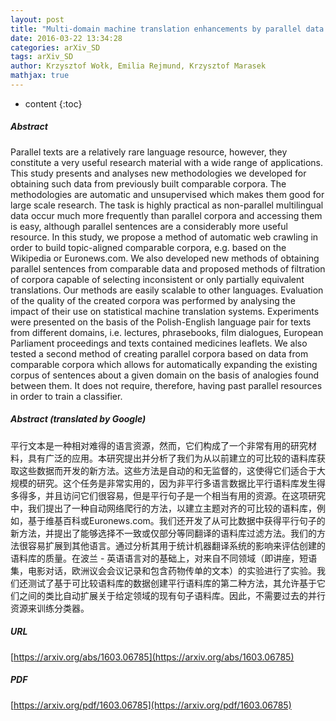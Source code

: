 ```yaml
---
layout: post
title: "Multi-domain machine translation enhancements by parallel data extraction from comparable corpora"
date: 2016-03-22 13:34:28
categories: arXiv_SD
tags: arXiv_SD
author: Krzysztof Wołk, Emilia Rejmund, Krzysztof Marasek
mathjax: true
---
```


* content
{:toc}

##### Abstract
Parallel texts are a relatively rare language resource, however, they constitute a very useful research material with a wide range of applications. This study presents and analyses new methodologies we developed for obtaining such data from previously built comparable corpora. The methodologies are automatic and unsupervised which makes them good for large scale research. The task is highly practical as non-parallel multilingual data occur much more frequently than parallel corpora and accessing them is easy, although parallel sentences are a considerably more useful resource. In this study, we propose a method of automatic web crawling in order to build topic-aligned comparable corpora, e.g. based on the Wikipedia or Euronews.com. We also developed new methods of obtaining parallel sentences from comparable data and proposed methods of filtration of corpora capable of selecting inconsistent or only partially equivalent translations. Our methods are easily scalable to other languages. Evaluation of the quality of the created corpora was performed by analysing the impact of their use on statistical machine translation systems. Experiments were presented on the basis of the Polish-English language pair for texts from different domains, i.e. lectures, phrasebooks, film dialogues, European Parliament proceedings and texts contained medicines leaflets. We also tested a second method of creating parallel corpora based on data from comparable corpora which allows for automatically expanding the existing corpus of sentences about a given domain on the basis of analogies found between them. It does not require, therefore, having past parallel resources in order to train a classifier.

##### Abstract (translated by Google)
平行文本是一种相对难得的语言资源，然而，它们构成了一个非常有用的研究材料，具有广泛的应用。本研究提出并分析了我们为从以前建立的可比较的语料库获取这些数据而开发的新方法。这些方法是自动的和无监督的，这使得它们适合于大规模的研究。这个任务是非常实用的，因为非平行多语言数据比平行语料库发生得多得多，并且访问它们很容易，但是平行句子是一个相当有用的资源。在这项研究中，我们提出了一种自动网络爬行的方法，以建立主题对齐的可比较的语料库，例如，基于维基百科或Euronews.com。我们还开发了从可比数据中获得平行句子的新方法，并提出了能够选择不一致或仅部分等同翻译的语料库过滤方法。我们的方法很容易扩展到其他语言。通过分析其用于统计机器翻译系统的影响来评估创建的语料库的质量。在波兰 - 英语语言对的基础上，对来自不同领域（即讲座，短语集，电影对话，欧洲议会会议记录和包含药物传单的文本）的实验进行了实验。我们还测试了基于可比较语料库的数据创建平行语料库的第二种方法，其允许基于它们之间的类比自动扩展关于给定领域的现有句子语料库。因此，不需要过去的并行资源来训练分类器。

##### URL
[https://arxiv.org/abs/1603.06785](https://arxiv.org/abs/1603.06785)

##### PDF
[https://arxiv.org/pdf/1603.06785](https://arxiv.org/pdf/1603.06785)

